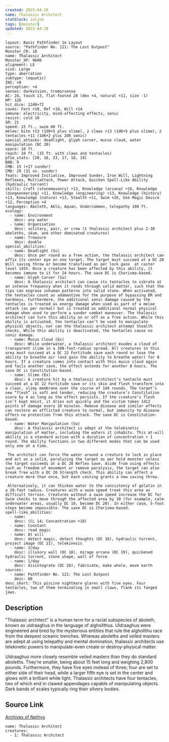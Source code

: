 ```yaml
---
created: 2023-04-28
name: Thalassic Architect
statblock: inline
tags: [monster]
updated: 2023-04-28
---
```

```statblock
layout: Basic Pathfinder 1e Layout
source: "Pathfinder No. 121: The Lost Outpost"
Monster_CR: 10
name: Thalassic Architect
Monster_XP: 9600
alignment: LE
size: Large
type: aberration
subtype: (aquatic)
INI: +8
perception: +4
senses: darkvision, tremorsense
AC: 24, touch 13, flat-footed 20 (dex +4, natural +11, size -1)
HP: 126
hit_dice: 12d8+72
saves: Fort +10, Ref +10, Will +14
immune: electricity, mind-affecting effects, sonic
resist: cold 10
SR: 21
speed: 15 ft., swim 60 ft.
melee: bite +13 (1d8+5 plus slime), 2 claws +13 (1d6+5 plus slime), 2 tentacles +11 (1d6+2 plus 2d6 sonic)
special_attacks: deadlight, glyph carver, mucus cloud, water manipulation (DC 20)
space: 10 ft.
reach: 10 ft. (15 ft. with claws and tentacles)
pf1e_stats: [20, 18, 23, 17, 18, 19]
BAB: 9
CMB: 15 (+17 sunder)
CMD: 29 (31 vs. sunder)
feats: Improved Initiative, Improved Sunder, Iron Will, Lightning Reflexes, Multiattack, Power Attack, Quicken Spell-Like Ability (hydraulic torrent)
skills: Craft (stonemasonry) +13, Knowledge (arcana) +16, Knowledge (dungeoneering) +11, Knowledge (engineering) +13, Knowledge (history) +13, Knowledge (nature) +13, Stealth +11, Swim +26, Use Magic Device +12, Perception +4
languages: Aboleth, Aklo, Aquan, Undercommon, telepathy 100 ft.
ecology:
  - name: Environment
    desc: any water
  - name: Organisation
    desc: solitary, pair, or crew (1 thalassic architect plus 2-30 aboleths, skum, and other dominated creatures)
  - name: Treasure
    desc: double
special_abilities:
  - name: Deadlight (Su)
    desc: Once per round as a free action, the thalassic architect can affix its center eye on one target. The target must succeed at a DC 20 Will saving throw or become transfixed as per lock gaze  at caster level 14th. Once a creature has been affected by this ability, it becomes immune to it for 24 hours. The save DC is Charisma-based.
  - name: Glyph Carver (Su)
    desc: A thalassic architect can cause its tentacles to vibrate at an intense frequency when it rends through solid matter, such that the tips can engrave inhuman patterns into solid stone. When activated, the tentacles count as adamantine for the purpose of bypassing DR and hardness. Furthermore, the additional sonic damage caused by the tentacles is treated as energy damage when used as part of a melee attack (as per normal) but is treated as additional normal physical damage when used to perform a sunder combat maneuver. The thalassic architect can turn this ability on or off as a free action. While this ability is activated, the tentacles can’t be used to manipulate physical objects, nor can the thalassic architect attempt Stealth checks. While this ability is deactivated, the tentacles cause no sonic damage.
  - name: Mucus Cloud (Ex)
    desc: While underwater, a thalassic architect exudes a cloud of transparent slime in a 100-foot-radius spread. All creatures in this area must succeed at a DC 22 Fortitude save each round or lose the ability to breathe air (and gain the ability to breathe water) for 8 hours. If a creature comes into contact with this mucus cloud again and fails another save, the effect extends for another 8 hours. The save DC is Constitution-based.
  - name: Slime (Ex)
    desc: A creature hit by a thalassic architect’s tentacle must succeed at a DC 22 Fortitude save or its skin and flesh transform into a clear, slimy membrane over the course of 1d4 rounds. The target’s new “flesh” is soft and tender, reducing the creature’s Constitution score by 4 as long as the effect persists. If the creature’s flesh isn’t kept moist, it dries out quickly and the victim takes 1d12 points of damage every 10 minutes. Remove disease and similar effects can restore an afflicted creature to normal, but immunity to disease offers no protection from this attack. The save DC is Constitution-based.
  - name: Water Manipulation (Su)
    desc: A thalassic architect is adept at the telekinetic manipulation of matter, including the waters it inhabits. This at-will ability is a standard action with a duration of concentration + 1 round. The ability functions in two different modes that can be used only one at a time.

 The architect can force the water around a creature to lock in place and act as a solid, paralyzing the target as per hold monster unless the target succeeds at a DC 20 Reflex save. Aside from using effects such as freedom of movement or remove paralysis, the target can also break free with a DC 20 Strength check. This ability can affect a creature more than once, but each casting grants a new saving throw.

 Alternatively, it can thicken water to the consistency of gelatin in a 20-foot radius. Creatures with a swim speed treat this area as difficult terrain. Creatures without a swim speed increase the DC for Swim checks to move through the affected area by 10 (for example, calm underwater areas, usually DC 10, become DC 20). In either case, 5-foot steps become impossible. The save DC is Charisma-based.
spell-like_abilities:
  - name:
    desc: (CL 14; Concentration +18)
  - name: Constant
    desc: read magic
  - name: At will
    desc: detect magic, detect thoughts (DC 16), hydraulic torrent, project image (DC 21), telekinesis
  - name: 3/day
    desc: illusory wall (DC 18), mirage arcana (DC 19), quickened hydraulic torrent, stone shape, wall of force
  - name: 1/day
    desc: disintegrate (DC 20), fabricate, make whole, move earth
sources:
  - name: Pathfinder No. 121: The Lost Outpost
    desc: 88
desc_short: This piscine nightmare glares with five eyes. Four tentacles, two of them terminating in small claws, flank its fanged jaws.
```
## Description
"Thalassic architect” is a human term for a racial subspecies of aboleth, known as uldraaghus in the language of alghollthus. Uldraaghus were engineered and bred by the mysterious entities that rule the alghollthu race from the deepest oceanic trenches. Whereas aboleths and veiled masters are adept at using telepathy and mental domination, thalassic architects use telekinetic powers to manipulate-even create or destroy-physical matter.

 Uldraaghus more closely resemble veiled masters than they do standard aboleths. They’re smaller, being about 15 feet long and weighing 2,800 pounds. Furthermore, they have five eyes instead of three; four are set to either side of their head, while a larger fifth eye is set in the center and glows with a brilliant white light. Thalassic architects have four tentacles, two of which end in clawed appendages capable of manipulating objects. Dark bands of scales typically ring their silvery bodies. 
## Source Link
[Archives of Nethys](https://aonprd.com/MonsterDisplay.aspx?ItemName=Thalassic%20Architect)
```encounter-table
name: Thalassic Architect
creatures:
  - 1: Thalassic Architect
```
